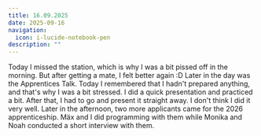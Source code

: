```yaml
---
title: 16.09.2025
date: 2025-09-16
navigation:
  icon: i-lucide-notebook-pen
description: ""
---
```


Today I missed the station, which is why I was a bit pissed off in the morning. But after getting a mate, I felt better again :D Later in the day was the Apprentices Talk. Today I remembered that I hadn't prepared anything, and that's why I was a bit stressed. I did a quick presentation and practiced a bit. After that, I had to go and present it straight away. I don't think I did it very well. Later in the afternoon, two more applicants came for the 2026 apprenticeship. Mäx and I did programming with them while Monika and Noah conducted a short interview with them.